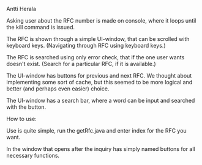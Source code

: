 Antti Herala 

Asking user about the RFC number is made on console, where it loops until the kill command is issued.

The RFC is shown through a simple UI-window, that can be 
scrolled with keyboard keys. (Navigating through RFC using keyboard keys.)

The RFC is searched using only error check, 
that if the one user wants doesn't exist. (Search for a particular RFC, if it is available.)

The UI-window has buttons for previous and next RFC. We thought about implementing some sort of cache, 
but this seemed to be more logical and better (and perhaps even easier) choice.

The UI-window has a search bar, where a word can be input and searched with the button.

How to use:

Use is quite simple, run the getRfc.java and enter index for the RFC you want. 

In the window that opens after the inquiry has simply named buttons for all necessary functions. 